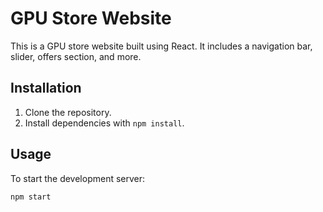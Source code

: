 # GPU Store Website

This is a GPU store website built using React. It includes a navigation bar, slider, offers section, and more.

## Installation

1. Clone the repository.
2. Install dependencies with `npm install`.

## Usage

To start the development server:

```bash
npm start

